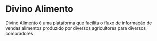 # Divino Alimento
Divino Alimento é uma plataforma que facilita o fluxo de informação de vendas alimentos produzido por diversos agricultores para diversos compradores
